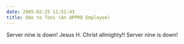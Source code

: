 ```yaml
---
date: 2005-02-25 11:51:43
title: Ode to Toni (An APPRO Employee)
---
```

Server nine is down!
Jesus H. Christ allmighty!!
Server nine is down!
